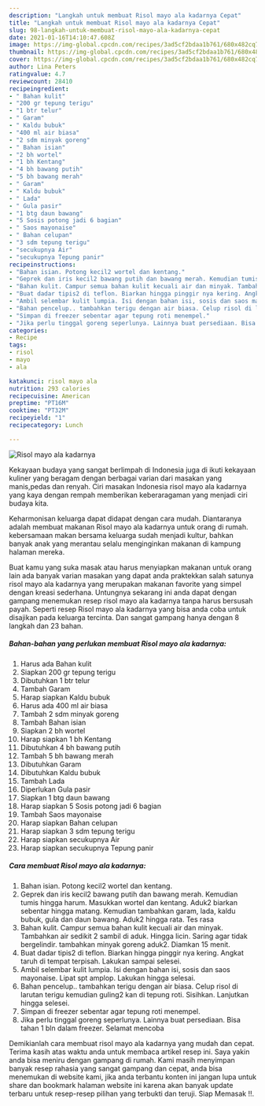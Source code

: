 ```yaml
---
description: "Langkah untuk membuat Risol mayo ala kadarnya Cepat"
title: "Langkah untuk membuat Risol mayo ala kadarnya Cepat"
slug: 98-langkah-untuk-membuat-risol-mayo-ala-kadarnya-cepat
date: 2021-01-16T14:10:47.608Z
image: https://img-global.cpcdn.com/recipes/3ad5cf2bdaa1b761/680x482cq70/risol-mayo-ala-kadarnya-foto-resep-utama.jpg
thumbnail: https://img-global.cpcdn.com/recipes/3ad5cf2bdaa1b761/680x482cq70/risol-mayo-ala-kadarnya-foto-resep-utama.jpg
cover: https://img-global.cpcdn.com/recipes/3ad5cf2bdaa1b761/680x482cq70/risol-mayo-ala-kadarnya-foto-resep-utama.jpg
author: Lina Peters
ratingvalue: 4.7
reviewcount: 28410
recipeingredient:
- " Bahan kulit"
- "200 gr tepung terigu"
- "1 btr telur"
- " Garam"
- " Kaldu bubuk"
- "400 ml air biasa"
- "2 sdm minyak goreng"
- " Bahan isian"
- "2 bh wortel"
- "1 bh Kentang"
- "4 bh bawang putih"
- "5 bh bawang merah"
- " Garam"
- " Kaldu bubuk"
- " Lada"
- " Gula pasir"
- "1 btg daun bawang"
- "5 Sosis potong jadi 6 bagian"
- " Saos mayonaise"
- " Bahan celupan"
- "3 sdm tepung terigu"
- "secukupnya Air"
- "secukupnya Tepung panir"
recipeinstructions:
- "Bahan isian. Potong kecil2 wortel dan kentang."
- "Geprek dan iris kecil2 bawang putih dan bawang merah. Kemudian tumis hingga harum. Masukkan wortel dan kentang. Aduk2 biarkan sebentar hingga matang. Kemudian tambahkan garam, lada, kaldu bubuk, gula dan daun bawang. Aduk2 hingga rata. Tes rasa"
- "Bahan kulit. Campur semua bahan kulit kecuali air dan minyak. Tambahkan air sedikit 2 sambil di aduk. Hingga licin. Saring agar tidak bergelindir. tambahkan minyak goreng aduk2. Diamkan 15 menit."
- "Buat dadar tipis2 di teflon. Biarkan hingga pinggir nya kering. Angkat taruh di tempat terpisah. Lakukan sampai selesei."
- "Ambil selembar kulit lumpia. Isi dengan bahan isi, sosis dan saos mayonaise. Lipat spt amplop. Lakukan hingga selesai."
- "Bahan pencelup.. tambahkan terigu dengan air biasa. Celup risol di larutan terigu kemudian guling2 kan di tepung roti. Sisihkan. Lanjutkan hingga selesei."
- "Simpan di freezer sebentar agar tepung roti menempel."
- "Jika perlu tinggal goreng seperlunya. Lainnya buat persediaan. Bisa tahan 1 bln dalam freezer. Selamat mencoba"
categories:
- Recipe
tags:
- risol
- mayo
- ala

katakunci: risol mayo ala 
nutrition: 293 calories
recipecuisine: American
preptime: "PT16M"
cooktime: "PT32M"
recipeyield: "1"
recipecategory: Lunch

---
```



![Risol mayo ala kadarnya](https://img-global.cpcdn.com/recipes/3ad5cf2bdaa1b761/680x482cq70/risol-mayo-ala-kadarnya-foto-resep-utama.jpg)

Kekayaan budaya yang sangat berlimpah di Indonesia juga di ikuti kekayaan kuliner yang beragam dengan berbagai varian dari masakan yang manis,pedas dan renyah. Ciri masakan Indonesia risol mayo ala kadarnya yang kaya dengan rempah memberikan keberaragaman yang menjadi ciri budaya kita.




Keharmonisan keluarga dapat didapat dengan cara mudah. Diantaranya adalah membuat makanan Risol mayo ala kadarnya untuk orang di rumah. kebersamaan makan bersama keluarga sudah menjadi kultur, bahkan banyak anak yang merantau selalu menginginkan makanan di kampung halaman mereka.

Buat kamu yang suka masak atau harus menyiapkan makanan untuk orang lain ada banyak varian masakan yang dapat anda praktekkan salah satunya risol mayo ala kadarnya yang merupakan makanan favorite yang simpel dengan kreasi sederhana. Untungnya sekarang ini anda dapat dengan gampang menemukan resep risol mayo ala kadarnya tanpa harus bersusah payah.
Seperti resep Risol mayo ala kadarnya yang bisa anda coba untuk disajikan pada keluarga tercinta. Dan sangat gampang hanya dengan 8 langkah dan 23 bahan.


<!--inarticleads1-->

##### Bahan-bahan yang perlukan membuat Risol mayo ala kadarnya:

1. Harus ada  Bahan kulit
1. Siapkan 200 gr tepung terigu
1. Dibutuhkan 1 btr telur
1. Tambah  Garam
1. Harap siapkan  Kaldu bubuk
1. Harus ada 400 ml air biasa
1. Tambah 2 sdm minyak goreng
1. Tambah  Bahan isian
1. Siapkan 2 bh wortel
1. Harap siapkan 1 bh Kentang
1. Dibutuhkan 4 bh bawang putih
1. Tambah 5 bh bawang merah
1. Dibutuhkan  Garam
1. Dibutuhkan  Kaldu bubuk
1. Tambah  Lada
1. Diperlukan  Gula pasir
1. Siapkan 1 btg daun bawang
1. Harap siapkan 5 Sosis potong jadi 6 bagian
1. Tambah  Saos mayonaise
1. Harap siapkan  Bahan celupan
1. Harap siapkan 3 sdm tepung terigu
1. Harap siapkan secukupnya Air
1. Harap siapkan secukupnya Tepung panir




<!--inarticleads2-->

##### Cara membuat  Risol mayo ala kadarnya:

1. Bahan isian. Potong kecil2 wortel dan kentang.
1. Geprek dan iris kecil2 bawang putih dan bawang merah. Kemudian tumis hingga harum. Masukkan wortel dan kentang. Aduk2 biarkan sebentar hingga matang. Kemudian tambahkan garam, lada, kaldu bubuk, gula dan daun bawang. Aduk2 hingga rata. Tes rasa
1. Bahan kulit. Campur semua bahan kulit kecuali air dan minyak. Tambahkan air sedikit 2 sambil di aduk. Hingga licin. Saring agar tidak bergelindir. tambahkan minyak goreng aduk2. Diamkan 15 menit.
1. Buat dadar tipis2 di teflon. Biarkan hingga pinggir nya kering. Angkat taruh di tempat terpisah. Lakukan sampai selesei.
1. Ambil selembar kulit lumpia. Isi dengan bahan isi, sosis dan saos mayonaise. Lipat spt amplop. Lakukan hingga selesai.
1. Bahan pencelup.. tambahkan terigu dengan air biasa. Celup risol di larutan terigu kemudian guling2 kan di tepung roti. Sisihkan. Lanjutkan hingga selesei.
1. Simpan di freezer sebentar agar tepung roti menempel.
1. Jika perlu tinggal goreng seperlunya. Lainnya buat persediaan. Bisa tahan 1 bln dalam freezer. Selamat mencoba




Demikianlah cara membuat risol mayo ala kadarnya yang mudah dan cepat. Terima kasih atas waktu anda untuk membaca artikel resep ini. Saya yakin anda bisa meniru dengan gampang di rumah. Kami masih menyimpan banyak resep rahasia yang sangat gampang dan cepat, anda bisa menemukan di website kami, jika anda terbantu konten ini jangan lupa untuk share dan bookmark halaman website ini karena akan banyak update terbaru untuk resep-resep pilihan yang terbukti dan teruji. Siap Memasak !!. 

